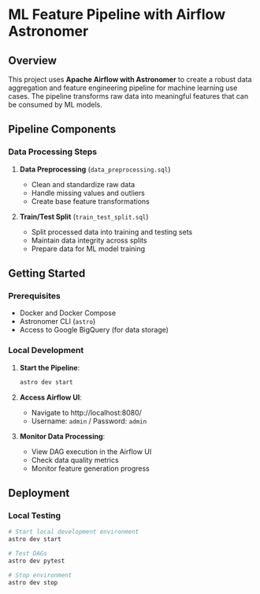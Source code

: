 # ML Feature Pipeline with Airflow Astronomer

## Overview

This project uses **Apache Airflow with Astronomer** to create a robust data aggregation and feature engineering pipeline for machine learning use cases. The pipeline transforms raw data into meaningful features that can be consumed by ML models.


## Pipeline Components

### Data Processing Steps

1. **Data Preprocessing** (`data_preprocessing.sql`)
   - Clean and standardize raw data
   - Handle missing values and outliers
   - Create base feature transformations

2. **Train/Test Split** (`train_test_split.sql`)
   - Split processed data into training and testing sets
   - Maintain data integrity across splits
   - Prepare data for ML model training

## Getting Started

### Prerequisites

- Docker and Docker Compose
- Astronomer CLI (`astro`)
- Access to Google BigQuery (for data storage)

### Local Development

1. **Start the Pipeline**:
   ```bash
   astro dev start
   ```

2. **Access Airflow UI**:
   - Navigate to http://localhost:8080/
   - Username: `admin` / Password: `admin`

3. **Monitor Data Processing**:
   - View DAG execution in the Airflow UI
   - Check data quality metrics
   - Monitor feature generation progress

## Deployment

### Local Testing
```bash
# Start local development environment
astro dev start

# Test DAGs
astro dev pytest

# Stop environment
astro dev stop
```
